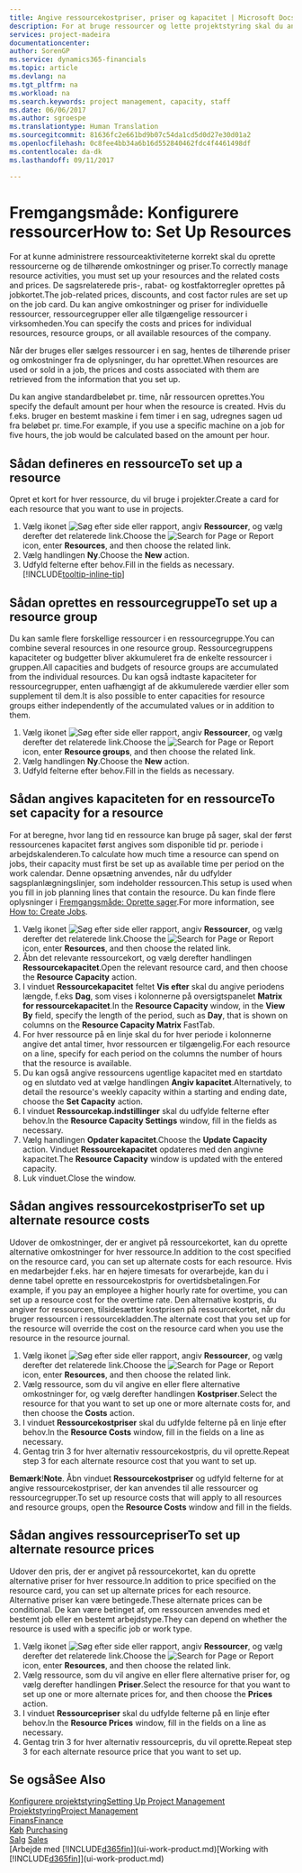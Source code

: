 ```yaml
---
title: Angive ressourcekostpriser, priser og kapacitet | Microsoft Docs
description: For at bruge ressourcer og lette projektstyring skal du angive omkostninger og priser for individuelle ressourcer eller ressourcegrupper og angive ressourcekapacitet.
services: project-madeira
documentationcenter: 
author: SorenGP
ms.service: dynamics365-financials
ms.topic: article
ms.devlang: na
ms.tgt_pltfrm: na
ms.workload: na
ms.search.keywords: project management, capacity, staff
ms.date: 06/06/2017
ms.author: sgroespe
ms.translationtype: Human Translation
ms.sourcegitcommit: 81636fc2e661bd9b07c54da1cd5d0d27e30d01a2
ms.openlocfilehash: 0c8fee4bb34a6b16d552840462fdc4f4461498df
ms.contentlocale: da-dk
ms.lasthandoff: 09/11/2017

---
```

# <a name="how-to-set-up-resources"></a><span data-ttu-id="dfcc8-103">Fremgangsmåde: Konfigurere ressourcer</span><span class="sxs-lookup"><span data-stu-id="dfcc8-103">How to: Set Up Resources</span></span>
<span data-ttu-id="dfcc8-104">For at kunne administrere ressourceaktiviteterne korrekt skal du oprette ressourcerne og de tilhørende omkostninger og priser.</span><span class="sxs-lookup"><span data-stu-id="dfcc8-104">To correctly manage resource activities, you must set up your resources and the related costs and prices.</span></span> <span data-ttu-id="dfcc8-105">De sagsrelaterede pris-, rabat- og kostfaktorregler oprettes på jobkortet.</span><span class="sxs-lookup"><span data-stu-id="dfcc8-105">The job-related prices, discounts, and cost factor rules are set up on the job card.</span></span> <span data-ttu-id="dfcc8-106">Du kan angive omkostninger og priser for individuelle ressourcer, ressourcegrupper eller alle tilgængelige ressourcer i virksomheden.</span><span class="sxs-lookup"><span data-stu-id="dfcc8-106">You can specify the costs and prices for individual resources, resource groups, or all available resources of the company.</span></span>

<span data-ttu-id="dfcc8-107">Når der bruges eller sælges ressourcer i en sag, hentes de tilhørende priser og omkostninger fra de oplysninger, du har oprettet.</span><span class="sxs-lookup"><span data-stu-id="dfcc8-107">When resources are used or sold in a job, the prices and costs associated with them are retrieved from the information that you set up.</span></span>

<span data-ttu-id="dfcc8-108">Du kan angive standardbeløbet pr. time, når ressourcen oprettes.</span><span class="sxs-lookup"><span data-stu-id="dfcc8-108">You specify the default amount per hour when the resource is created.</span></span> <span data-ttu-id="dfcc8-109">Hvis du f.eks. bruger en bestemt maskine i fem timer i en sag, udregnes sagen ud fra beløbet pr. time.</span><span class="sxs-lookup"><span data-stu-id="dfcc8-109">For example, if you use a specific machine on a job for five hours, the job would be calculated based on the amount per hour.</span></span>

## <a name="to-set-up-a-resource"></a><span data-ttu-id="dfcc8-110">Sådan defineres en ressource</span><span class="sxs-lookup"><span data-stu-id="dfcc8-110">To set up a resource</span></span>
<span data-ttu-id="dfcc8-111">Opret et kort for hver ressource, du vil bruge i projekter.</span><span class="sxs-lookup"><span data-stu-id="dfcc8-111">Create a card for each resource that you want to use in projects.</span></span>

1. <span data-ttu-id="dfcc8-112">Vælg ikonet ![Søg efter side eller rapport](media/ui-search/search_small.png "Ikonet Søg efter side eller rapport"), angiv **Ressourcer**, og vælg derefter det relaterede link.</span><span class="sxs-lookup"><span data-stu-id="dfcc8-112">Choose the ![Search for Page or Report](media/ui-search/search_small.png "Search for Page or Report icon") icon, enter **Resources**, and then choose the related link.</span></span>
2. <span data-ttu-id="dfcc8-113">Vælg handlingen **Ny**.</span><span class="sxs-lookup"><span data-stu-id="dfcc8-113">Choose the **New** action.</span></span>
3. <span data-ttu-id="dfcc8-114">Udfyld felterne efter behov.</span><span class="sxs-lookup"><span data-stu-id="dfcc8-114">Fill in the fields as necessary.</span></span> [!INCLUDE[tooltip-inline-tip](includes/tooltip-inline-tip_md.md)]  

## <a name="to-set-up-a-resource-group"></a><span data-ttu-id="dfcc8-115">Sådan oprettes en ressourcegruppe</span><span class="sxs-lookup"><span data-stu-id="dfcc8-115">To set up a resource group</span></span>
<span data-ttu-id="dfcc8-116">Du kan samle flere forskellige ressourcer i en ressourcegruppe.</span><span class="sxs-lookup"><span data-stu-id="dfcc8-116">You can combine several resources in one resource group.</span></span> <span data-ttu-id="dfcc8-117">Ressourcegruppens kapaciteter og budgetter bliver akkumuleret fra de enkelte ressourcer i gruppen.</span><span class="sxs-lookup"><span data-stu-id="dfcc8-117">All capacities and budgets of resource groups are accumulated from the individual resources.</span></span> <span data-ttu-id="dfcc8-118">Du kan også indtaste kapaciteter for ressourcegrupper, enten uafhængigt af de akkumulerede værdier eller som supplement til dem.</span><span class="sxs-lookup"><span data-stu-id="dfcc8-118">It is also possible to enter capacities for resource groups either independently of the accumulated values or in addition to them.</span></span>

1. <span data-ttu-id="dfcc8-119">Vælg ikonet ![Søg efter side eller rapport](media/ui-search/search_small.png "Ikonet Søg efter side eller rapport"), angiv **Ressourcer**, og vælg derefter det relaterede link.</span><span class="sxs-lookup"><span data-stu-id="dfcc8-119">Choose the ![Search for Page or Report](media/ui-search/search_small.png "Search for Page or Report icon") icon, enter **Resource groups**, and then choose the related link.</span></span>
2. <span data-ttu-id="dfcc8-120">Vælg handlingen **Ny**.</span><span class="sxs-lookup"><span data-stu-id="dfcc8-120">Choose the **New** action.</span></span>
3. <span data-ttu-id="dfcc8-121">Udfyld felterne efter behov.</span><span class="sxs-lookup"><span data-stu-id="dfcc8-121">Fill in the fields as necessary.</span></span>

## <a name="to-set-capacity-for-a-resource"></a><span data-ttu-id="dfcc8-122">Sådan angives kapaciteten for en ressource</span><span class="sxs-lookup"><span data-stu-id="dfcc8-122">To set capacity for a resource</span></span>
<span data-ttu-id="dfcc8-123">For at beregne, hvor lang tid en ressource kan bruge på sager, skal der først ressourcenes kapacitet først angives som disponible tid pr. periode i arbejdskalenderen.</span><span class="sxs-lookup"><span data-stu-id="dfcc8-123">To calculate how much time a resource can spend on jobs, their capacity must first be set up as available time per period on the work calendar.</span></span> <span data-ttu-id="dfcc8-124">Denne opsætning anvendes, når du udfylder sagsplanlægningslinjer, som indeholder ressourcen.</span><span class="sxs-lookup"><span data-stu-id="dfcc8-124">This setup is used when you fill in job planning lines that contain the resource.</span></span> <span data-ttu-id="dfcc8-125">Du kan finde flere oplysninger i [Fremgangsmåde: Oprette sager](projects-how-create-jobs.md).</span><span class="sxs-lookup"><span data-stu-id="dfcc8-125">For more information, see [How to: Create Jobs](projects-how-create-jobs.md).</span></span>

1. <span data-ttu-id="dfcc8-126">Vælg ikonet ![Søg efter side eller rapport](media/ui-search/search_small.png "Ikonet Søg efter side eller rapport"), angiv **Ressourcer**, og vælg derefter det relaterede link.</span><span class="sxs-lookup"><span data-stu-id="dfcc8-126">Choose the ![Search for Page or Report](media/ui-search/search_small.png "Search for Page or Report icon") icon, enter **Resources**, and then choose the related link.</span></span>
2. <span data-ttu-id="dfcc8-127">Åbn det relevante ressourcekort, og vælg derefter handlingen **Ressourcekapacitet**.</span><span class="sxs-lookup"><span data-stu-id="dfcc8-127">Open the relevant resource card, and then choose the **Resource Capacity** action.</span></span>
3. <span data-ttu-id="dfcc8-128">I vinduet **Ressourcekapacitet** feltet **Vis efter** skal du angive periodens længde, f.eks **Dag**, som vises i kolonnerne på oversigtspanelet **Matrix for ressourcekapacitet**.</span><span class="sxs-lookup"><span data-stu-id="dfcc8-128">In the **Resource Capacity** window, in the **View By** field, specify the length of the period, such as **Day**, that is shown on columns on the **Resource Capacity Matrix** FastTab.</span></span>
4. <span data-ttu-id="dfcc8-129">For hver ressource på en linje skal du for hver periode i kolonnerne angive det antal timer, hvor ressourcen er tilgængelig.</span><span class="sxs-lookup"><span data-stu-id="dfcc8-129">For each resource on a line, specify for each period on the columns the number of hours that the resource is available.</span></span>
5. <span data-ttu-id="dfcc8-130">Du kan også angive ressourcens ugentlige kapacitet med en startdato og en slutdato ved at vælge handlingen **Angiv kapacitet**.</span><span class="sxs-lookup"><span data-stu-id="dfcc8-130">Alternatively, to detail the resource's weekly capacity within a starting and ending date, choose the **Set Capacity** action.</span></span>
6. <span data-ttu-id="dfcc8-131">I vinduet **Ressourcekap.indstillinger** skal du udfylde felterne efter behov.</span><span class="sxs-lookup"><span data-stu-id="dfcc8-131">In the **Resource Capacity Settings** window, fill in the fields as necessary.</span></span>
7. <span data-ttu-id="dfcc8-132">Vælg handlingen **Opdater kapacitet**.</span><span class="sxs-lookup"><span data-stu-id="dfcc8-132">Choose the **Update Capacity** action.</span></span> <span data-ttu-id="dfcc8-133">Vinduet **Ressourcekapacitet** opdateres med den angivne kapacitet.</span><span class="sxs-lookup"><span data-stu-id="dfcc8-133">The **Resource Capacity** window is updated with the entered capacity.</span></span>
8. <span data-ttu-id="dfcc8-134">Luk vinduet.</span><span class="sxs-lookup"><span data-stu-id="dfcc8-134">Close the window.</span></span>

## <a name="to-set-up-alternate-resource-costs"></a><span data-ttu-id="dfcc8-135">Sådan angives ressourcekostpriser</span><span class="sxs-lookup"><span data-stu-id="dfcc8-135">To set up alternate resource costs</span></span>
<span data-ttu-id="dfcc8-136">Udover de omkostninger, der er angivet på ressourcekortet, kan du oprette alternative omkostninger for hver ressource.</span><span class="sxs-lookup"><span data-stu-id="dfcc8-136">In addition to the cost specified on the resource card, you can set up alternate costs for each resource.</span></span> <span data-ttu-id="dfcc8-137">Hvis en medarbejder f.eks. har en højere timesats for overarbejde, kan du i denne tabel oprette en ressourcekostpris for overtidsbetalingen.</span><span class="sxs-lookup"><span data-stu-id="dfcc8-137">For example, if you pay an employee a higher hourly rate for overtime, you can set up a resource cost for the overtime rate.</span></span> <span data-ttu-id="dfcc8-138">Den alternative kostpris, du angiver for ressourcen, tilsidesætter kostprisen på ressourcekortet, når du bruger ressourcen i ressourcekladden.</span><span class="sxs-lookup"><span data-stu-id="dfcc8-138">The alternate cost that you set up for the resource will override the cost on the resource card when you use the resource in the resource journal.</span></span>

1. <span data-ttu-id="dfcc8-139">Vælg ikonet ![Søg efter side eller rapport](media/ui-search/search_small.png "Ikonet Søg efter side eller rapport"), angiv **Ressourcer**, og vælg derefter det relaterede link.</span><span class="sxs-lookup"><span data-stu-id="dfcc8-139">Choose the ![Search for Page or Report](media/ui-search/search_small.png "Search for Page or Report icon") icon, enter **Resources**, and then choose the related link.</span></span>  
2. <span data-ttu-id="dfcc8-140">Vælg ressource, som du vil angive en eller flere alternative omkostninger for, og vælg derefter handlingen **Kostpriser**.</span><span class="sxs-lookup"><span data-stu-id="dfcc8-140">Select the resource for that you want to set up one or more alternate costs for, and then choose the **Costs** action.</span></span>  
3. <span data-ttu-id="dfcc8-141">I vinduet **Ressourcekostpriser** skal du udfylde felterne på en linje efter behov.</span><span class="sxs-lookup"><span data-stu-id="dfcc8-141">In the **Resource Costs** window, fill in the fields on a line as necessary.</span></span>  
4. <span data-ttu-id="dfcc8-142">Gentag trin 3 for hver alternativ ressourcekostpris, du vil oprette.</span><span class="sxs-lookup"><span data-stu-id="dfcc8-142">Repeat step 3 for each alternate resource cost that you want to set up.</span></span>

<span data-ttu-id="dfcc8-143">**Bemærk**!</span><span class="sxs-lookup"><span data-stu-id="dfcc8-143">**Note**.</span></span> <span data-ttu-id="dfcc8-144">Åbn vinduet **Ressourcekostpriser** og udfyld felterne for at angive ressourcekostpriser, der kan anvendes til alle ressourcer og ressourcegrupper.</span><span class="sxs-lookup"><span data-stu-id="dfcc8-144">To set up resource costs that will apply to all resources and resource groups, open the **Resource Costs** window and fill in the fields.</span></span>

## <a name="to-set-up-alternate-resource-prices"></a><span data-ttu-id="dfcc8-145">Sådan angives ressourcepriser</span><span class="sxs-lookup"><span data-stu-id="dfcc8-145">To set up alternate resource prices</span></span>
<span data-ttu-id="dfcc8-146">Udover den pris, der er angivet på ressourcekortet, kan du oprette alternative priser for hver ressource.</span><span class="sxs-lookup"><span data-stu-id="dfcc8-146">In addition to price specified on the resource card, you can set up alternate prices for each resource.</span></span> <span data-ttu-id="dfcc8-147">Alternative priser kan være betingede.</span><span class="sxs-lookup"><span data-stu-id="dfcc8-147">These alternate prices can be conditional.</span></span> <span data-ttu-id="dfcc8-148">De kan være betinget af, om ressourcen anvendes med et bestemt job eller en bestemt arbejdstype.</span><span class="sxs-lookup"><span data-stu-id="dfcc8-148">They can depend on whether the resource is used with a specific job or work type.</span></span>

1. <span data-ttu-id="dfcc8-149">Vælg ikonet ![Søg efter side eller rapport](media/ui-search/search_small.png "Ikonet Søg efter side eller rapport"), angiv **Ressourcer**, og vælg derefter det relaterede link.</span><span class="sxs-lookup"><span data-stu-id="dfcc8-149">Choose the ![Search for Page or Report](media/ui-search/search_small.png "Search for Page or Report icon") icon, enter **Resources**, and then choose the related link.</span></span>
2. <span data-ttu-id="dfcc8-150">Vælg ressource, som du vil angive en eller flere alternative priser for, og vælg derefter handlingen **Priser**.</span><span class="sxs-lookup"><span data-stu-id="dfcc8-150">Select the resource for that you want to set up one or more alternate prices for, and then choose the **Prices** action.</span></span>
3. <span data-ttu-id="dfcc8-151">I vinduet **Ressourcepriser** skal du udfylde felterne på en linje efter behov.</span><span class="sxs-lookup"><span data-stu-id="dfcc8-151">In the **Resource Prices** window, fill in the fields on a line as necessary.</span></span>
4. <span data-ttu-id="dfcc8-152">Gentag trin 3 for hver alternativ ressourcepris, du vil oprette.</span><span class="sxs-lookup"><span data-stu-id="dfcc8-152">Repeat step 3 for each alternate resource price that you want to set up.</span></span>

## <a name="see-also"></a><span data-ttu-id="dfcc8-153">Se også</span><span class="sxs-lookup"><span data-stu-id="dfcc8-153">See Also</span></span>
[<span data-ttu-id="dfcc8-154">Konfigurere projektstyring</span><span class="sxs-lookup"><span data-stu-id="dfcc8-154">Setting Up Project Management</span></span>](projects-setup-projects.md)  
[<span data-ttu-id="dfcc8-155">Projektstyring</span><span class="sxs-lookup"><span data-stu-id="dfcc8-155">Project Management</span></span>](projects-manage-projects.md)  
[<span data-ttu-id="dfcc8-156">Finans</span><span class="sxs-lookup"><span data-stu-id="dfcc8-156">Finance</span></span>](finance.md)  
<span data-ttu-id="dfcc8-157">[Køb](purchasing-manage-purchasing.md)       </span><span class="sxs-lookup"><span data-stu-id="dfcc8-157">[Purchasing](purchasing-manage-purchasing.md)       </span></span>  
<span data-ttu-id="dfcc8-158">[Salg](sales-manage-sales.md)    </span><span class="sxs-lookup"><span data-stu-id="dfcc8-158">[Sales](sales-manage-sales.md)    </span></span>  
<span data-ttu-id="dfcc8-159">[Arbejde med [!INCLUDE[d365fin](includes/d365fin_md.md)]](ui-work-product.md)</span><span class="sxs-lookup"><span data-stu-id="dfcc8-159">[Working with [!INCLUDE[d365fin](includes/d365fin_md.md)]](ui-work-product.md)</span></span>  

